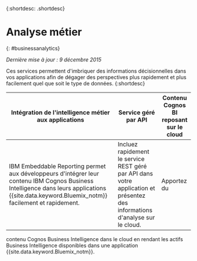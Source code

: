 
{:shortdesc: .shortdesc} 

# Analyse métier
{: #businessanalytics}

*Dernière mise à jour : 9 décembre 2015*

Ces services permettent d'imbriquer des informations décisionnelles dans vos applications afin de dégager des perspectives plus rapidement et plus facilement quel que
soit le type de données.
{:shortdesc}


Intégration de l'intelligence métier aux applications | Service géré par API | Contenu Cognos BI reposant sur le cloud
--- | --- | ---
IBM Embeddable Reporting permet aux développeurs d'intégrer leur contenu IBM Cognos Business Intelligence dans leurs applications {{site.data.keyword.Bluemix_notm}} facilement et rapidement. | Incluez rapidement le service REST géré par API dans votre application et présentez des informations d'analyse sur le cloud. | Apportez du
contenu Cognos Business Intelligence dans le cloud en rendant les actifs Business Intelligence disponibles dans une application
{{site.data.keyword.Bluemix_notm}}.

